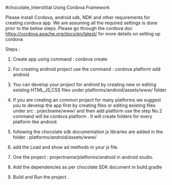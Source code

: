 #chocolate_Interstitial Using Cordova Framework

Please install Cordova, android sdk, NDK and other requirements for creating cordova app. We are assuming all the required settings is done prior to the below steps. Please go through the cordova doc https://cordova.apache.org/docs/en/latest/ for more details on setting up cordova

Steps :

1. Create app using command : cordova create <appname>


2. For creating android project use the command :  cordova platform add android 

3. You can develop your project for android by creating new or editing existing HTML,JS,CSS files under platforms/android/assets/www/ folder

4. If you are creating an common project for many platforms we suggest you to develop the app first by creating files or editing existing files under src : prjectname/www/ and then add platform use the step No.2 command will be cordova platform . It will create folders for every platform like android. 

5. following the chocolate sdk documentation js libraries are added in the folder : platforms/android/assets/www/

6. add the Load and show ad methods in your js file. 

6. One the project : projectname/platforms/android in android studio. 

7. Add the dependencies as per chocolate SDK document in build.gradle

8. Build and Run the project . 